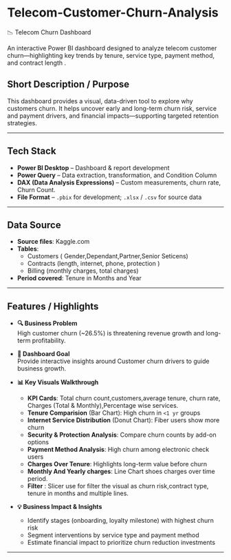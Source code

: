# Telecom-Customer-Churn-Analysis
📉 Telecom Churn Dashboard

An interactive Power BI dashboard designed to analyze telecom customer churn—highlighting key trends by tenure, service type, payment method, and contract length .



## Short Description / Purpose

This dashboard provides a visual, data-driven tool to explore why customers churn. It helps uncover early and long-term churn risk, service and payment drivers, and financial impacts—supporting targeted retention strategies.

---

## Tech Stack

- **Power BI Desktop** – Dashboard & report development  
- **Power Query** – Data extraction, transformation, and Condition Column  
- **DAX (Data Analysis Expressions)** – Custom measurements, churn rate, Churn Count.    
- **File Format** – `.pbix` for development; `.xlsx` / `.csv` for source data

---

## Data Source

- **Source files**: Kaggle.com 
- **Tables**:  
  - Customers ( Gender,Dependant,Partner,Senior Seticens)  
  - Contracts (length, internet, phone, protection )  
  - Billing (monthly charges, total charges)  
- **Period covered**: Tenure in Months and Year

---

## Features / Highlights

- **🔍 Business Problem**  
  High customer churn (~26.5%) is threatening revenue growth and long-term profitability.

- **🎯 Dashboard Goal**  
  Provide interactive insights around Customer churn drivers to guide business growth.

- **📊 Key Visuals Walkthrough**  
  - **KPI Cards**: Total churn count,customers,average tenure, churn rate, Charges (Total & Monthly),Percentage wise services. 
  - **Tenure Comparision** (Bar Chart): High churn in `<1 yr` groups  
  - **Internet Service Distribution** (Donut Chart): Fiber users show more churn  
  - **Security & Protection Analysis**: Compare churn counts by add-on options  
  - **Payment Method Analysis**: High churn among electronic check users  
  - **Charges Over Tenure**: Highlights long-term value before churn
  - **Monthly And Yearly charges**: Line Chart shoes charges over time period.
  - **Filter** : Slicer use for filter the visual as churn risk,contract type, tenure in months and multiple lines.

- **💡 Business Impact & Insights**  
  - Identify stages (onboarding, loyalty milestone) with highest churn risk  
  - Segment interventions by service type and payment method  
  - Estimate financial impact to prioritize churn reduction investments

---

